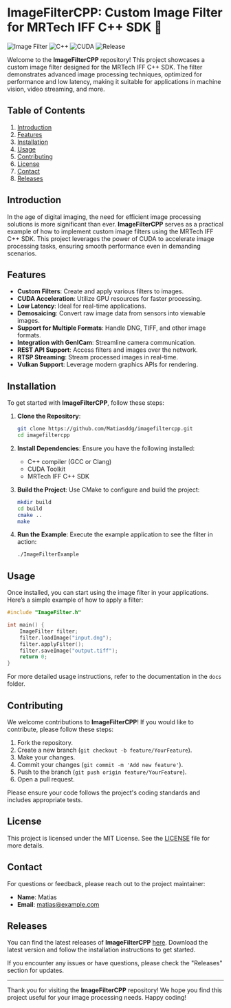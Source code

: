 # ImageFilterCPP: Custom Image Filter for MRTech IFF C++ SDK 🎨

![Image Filter](https://img.shields.io/badge/Image%20Filter-Example-blue.svg) ![C++](https://img.shields.io/badge/Language-C%2B%2B-orange.svg) ![CUDA](https://img.shields.io/badge/Technology-CUDA-green.svg) ![Release](https://img.shields.io/badge/Release-v1.0.0-yellow.svg)

Welcome to the **ImageFilterCPP** repository! This project showcases a custom image filter designed for the MRTech IFF C++ SDK. The filter demonstrates advanced image processing techniques, optimized for performance and low latency, making it suitable for applications in machine vision, video streaming, and more.

## Table of Contents

1. [Introduction](#introduction)
2. [Features](#features)
3. [Installation](#installation)
4. [Usage](#usage)
5. [Contributing](#contributing)
6. [License](#license)
7. [Contact](#contact)
8. [Releases](#releases)

## Introduction

In the age of digital imaging, the need for efficient image processing solutions is more significant than ever. **ImageFilterCPP** serves as a practical example of how to implement custom image filters using the MRTech IFF C++ SDK. This project leverages the power of CUDA to accelerate image processing tasks, ensuring smooth performance even in demanding scenarios.

## Features

- **Custom Filters**: Create and apply various filters to images.
- **CUDA Acceleration**: Utilize GPU resources for faster processing.
- **Low Latency**: Ideal for real-time applications.
- **Demosaicing**: Convert raw image data from sensors into viewable images.
- **Support for Multiple Formats**: Handle DNG, TIFF, and other image formats.
- **Integration with GenICam**: Streamline camera communication.
- **REST API Support**: Access filters and images over the network.
- **RTSP Streaming**: Stream processed images in real-time.
- **Vulkan Support**: Leverage modern graphics APIs for rendering.

## Installation

To get started with **ImageFilterCPP**, follow these steps:

1. **Clone the Repository**:
   ```bash
   git clone https://github.com/Matiasddg/imagefiltercpp.git
   cd imagefiltercpp
   ```

2. **Install Dependencies**:
   Ensure you have the following installed:
   - C++ compiler (GCC or Clang)
   - CUDA Toolkit
   - MRTech IFF C++ SDK

3. **Build the Project**:
   Use CMake to configure and build the project:
   ```bash
   mkdir build
   cd build
   cmake ..
   make
   ```

4. **Run the Example**:
   Execute the example application to see the filter in action:
   ```bash
   ./ImageFilterExample
   ```

## Usage

Once installed, you can start using the image filter in your applications. Here’s a simple example of how to apply a filter:

```cpp
#include "ImageFilter.h"

int main() {
    ImageFilter filter;
    filter.loadImage("input.dng");
    filter.applyFilter();
    filter.saveImage("output.tiff");
    return 0;
}
```

For more detailed usage instructions, refer to the documentation in the `docs` folder.

## Contributing

We welcome contributions to **ImageFilterCPP**! If you would like to contribute, please follow these steps:

1. Fork the repository.
2. Create a new branch (`git checkout -b feature/YourFeature`).
3. Make your changes.
4. Commit your changes (`git commit -m 'Add new feature'`).
5. Push to the branch (`git push origin feature/YourFeature`).
6. Open a pull request.

Please ensure your code follows the project's coding standards and includes appropriate tests.

## License

This project is licensed under the MIT License. See the [LICENSE](LICENSE) file for more details.

## Contact

For questions or feedback, please reach out to the project maintainer:

- **Name**: Matias
- **Email**: matias@example.com

## Releases

You can find the latest releases of **ImageFilterCPP** [here](https://github.com/Matiasddg/imagefiltercpp/releases). Download the latest version and follow the installation instructions to get started.

If you encounter any issues or have questions, please check the "Releases" section for updates.

---

Thank you for visiting the **ImageFilterCPP** repository! We hope you find this project useful for your image processing needs. Happy coding!